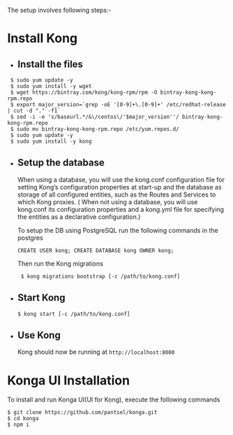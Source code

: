 The setup involves following steps:- 

# Install Kong

- ## Install the files
 ```
  $ sudo yum update -y
  $ sudo yum install -y wget
  $ wget https://bintray.com/kong/kong-rpm/rpm -O bintray-kong-kong-rpm.repo
  $ export major_version=`grep -oE '[0-9]+\.[0-9]+' /etc/redhat-release | cut -d "." -f1`
  $ sed -i -e 's/baseurl.*/&\/centos\/'$major_version''/ bintray-kong-kong-rpm.repo
  $ sudo mv bintray-kong-kong-rpm.repo /etc/yum.repos.d/
  $ sudo yum update -y
  $ sudo yum install -y kong
 ```
 
 - ## Setup the database 
 
    When using a database, you will use the kong.conf configuration file for setting Kong’s configuration properties at start-up and the database as storage of all configured entities, such as the Routes and Services to which Kong proxies. ( When not using a database, you will use kong.conf its configuration properties and a kong.yml file for specifying the entities as a declarative configuration.)
	
	To setup the DB using PostgreSQL run the following commands in the postgres
	
	```
	CREATE USER kong; CREATE DATABASE kong OWNER kong;
	```
	
	Then run the Kong migrations
	
	```
	 $ kong migrations bootstrap [-c /path/to/kong.conf]
	 ```
	 
- ## Start Kong

	```
	$ kong start [-c /path/to/kong.conf]
	```
- ## Use Kong
	Kong should now be running at `http://localhost:8000`
	
# Konga UI Installation
To install and run Konga UI(UI for Kong), execute the following commands
```
$ git clone https://github.com/pantsel/konga.git
$ cd konga
$ npm i
```
	
